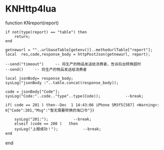 # KNHttp4lua
function KNreport(report)
    
    if not(type(report) == "table") then
        return;
    end
    
    getnewurl = ""..urlbaseTable[getenv()]..methodurlTable["report"];
    local  res,code,response_body = httpPostJson(getnewurl, report);
    
    --send("timeout")     -- 将生产的物品发送给消费者，告诉后台转换超时
    --send()     -- 将生产的物品发送给消费者
    
    local jsonBody= response_body;
    sysLog("jsonBody :"..table.concat(response_body));
    
    code = jsonBody["Code"];
    sysLog("Code:"..code.."type"..type(Code));           --break;
    
    if( code == 201 ) then--Dec  1 14:43:06 iPhone SM3f5[587] <Warning>: 《{"Code":201,"Msg":"暂无需要转换的淘口令"}》
        
        sysLog("201:");           --break;
        elseif (code == 200 )   then
        sysLog("上报成功！");           --break;
    end
    
    
end
